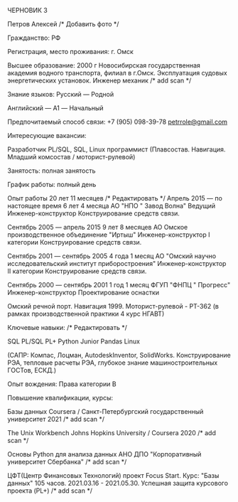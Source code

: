 ЧЕРНОВИК 3

Петров Алексей
/* Добавить фото */

Гражданство: РФ

Регистрация, место проживания: г. Омск
 
Высшее образование: 
2000 г
Новосибирская государственная академия водного транспорта, филиал в г.Омск.
Эксплуатация судовых энергетических установок. Инженер механик /* add scan */

Знание языков:
Русский — Родной

Английский — A1 — Начальный



Предпочитаемый способ связи:
 +7 (905) 098-39-78
petrrole@gmail.com


Интересующие вакансии:


Разработчик PL/SQL, SQL, Linux программист
(Плавсостав. Навигация. Младший комсостав / моторист-рулевой)


Занятость: полная занятость

График работы: полный день



Опыт работы 20 лет 11 месяцев  /* Редактировать */
Апрель 2015 — по настоящее время
6 лет 4 месяца
АО "НПО " Завод Волна"
Ведущий Инженер-конструктор
Конструирование средств связи.

Сентябрь 2005 — апрель 2015
9 лет 8 месяцев
АО Омское производственное объединение "Иртыш"
Инженер-конструктор I категории
Конструирование средств связи.

Сентябрь 2001 — сентябрь 2005
4 года 1 месяц
АО "Омский научно исследовательский институт приборостроения"
Инженер-конструктор II категории
Конструирование средств связи.

Сентябрь 2000 — сентябрь 2001
1 год 1 месяц
ФГУП "ФНПЦ " Прогресс"
Инженер-конструктор
Проектирование оснастки

Омский речной порт. Навигация 1999. 
Моторист-рулевой - РТ-362 (в рамках производственной практики 4 курс НГАВТ)


Ключевые навыки: /* Редактировать */


SQL
PL/SQL
PL+
Python Junior
Pandas
Linux

(САПР: Компас, Лоцман, AutodeskInventor, SolidWorks.
Конструирование РЭА, тепловые расчеты РЭА, глубокое знание машиностроительных ГОСТов, ЕСКД.)

Опыт вождения:
Права категории B


Повышение квалификации, курсы:

Базы данных
Coursera / Санкт-Петербургский государственный университет
2021 /* add scan */

The Unix Workbench
Johns Hopkins University / Coursera
2020 /* add scan */

Основы Python для анализа данных
АНО ДПО "Корпоративный университет Сбербанка" /* add scan */

ЦФТ(Центр Финансовых Технологий) проект Focus Start. Курс: "Базы данных" 105 часов.
2021.03.16 - 2021.05.30. Успешная защита курсового проекта (PL+) /* add scan */

